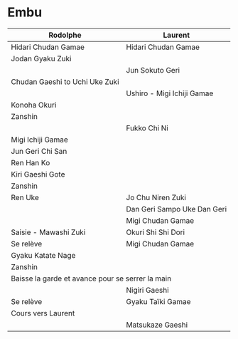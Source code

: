 # Embu

<table>
  <thead>
    <tr>
      <th>Rodolphe</th>
      <th>Laurent</th>
    </tr>
  </thead>
  <tbody>
    <tr>
      <td>Hidari Chudan Gamae</td>
      <td>Hidari Chudan Gamae</td>
    </tr>
    <tr>
      <td>Jodan Gyaku Zuki</td>
      <td></td>
    </tr>
    <tr>
      <td></td>
      <td>Jun Sokuto Geri</td>
    </tr>
    <tr>
      <td>Chudan Gaeshi to Uchi Uke Zuki</td>
      <td></td>
    </tr>
    <tr>
      <td></td>
      <td>Ushiro - Migi Ichiji Gamae</td>
    </tr>
    <tr>
      <td>Konoha Okuri</td>
      <td></td>
    </tr>
    <tr>
      <td colspan="2">Zanshin</td>
    </tr>
    <tr>
      <td></td>
      <td>Fukko Chi Ni</td>
    </tr>
    <tr>
      <td>Migi Ichiji Gamae</td>
      <td></td>
    </tr>
    <tr>
      <td>Jun Geri Chi San</td>
      <td></td>
    </tr>
    <tr>
      <td>Ren Han Ko</td>
      <td></td>
    </tr>
    <tr>
      <td>Kiri Gaeshi Gote</td>
      <td></td>
    </tr>
    <tr>
      <td colspan="2">Zanshin</td>
    </tr>
    <tr>
      <td>Ren Uke</td>
      <td>Jo Chu Niren Zuki</td>
    </tr>
    <tr>
      <td></td>
      <td>Dan Geri Sampo Uke Dan Geri</td>
    </tr>
    <tr>
      <td></td>
      <td>Migi Chudan Gamae</td>
    </tr>
    <tr>
      <td>Saisie - Mawashi Zuki</td>
      <td>Okuri Shi Shi Dori</td>
    </tr>
    <tr>
      <td>Se relève</td>
      <td>Migi Chudan Gamae</td>
    </tr>
    <tr>
      <td>Gyaku Katate Nage</td>
      <td></td>
    </tr>
    <tr>
      <td colspan="2">Zanshin</td>
    </tr>
    <tr>
      <td colspan="2">Baisse la garde et avance pour se serrer la main</td>
    </tr>
    <tr>
      <td></td>
      <td>Nigiri Gaeshi</td>
    </tr>
    <tr>
      <td>Se relève</td>
      <td>Gyaku Taïki Gamae</td>
    </tr>
    <tr>
      <td>Cours vers Laurent</td>
      <td></td>
    </tr>
    <tr>
      <td></td>
      <td>Matsukaze Gaeshi</td>
    </tr>
  </tbody>
</table>
